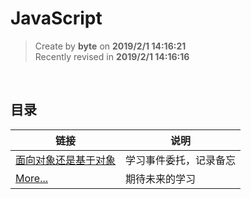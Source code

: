 JavaScript
===

> Create by **byte** on **2019/2/1 14:16:21**  
> Recently revised in **2019/2/1 14:16:16**

<br>

## 目录        
     
| 链接                                            			| 说明                                       |
| --------------------------------------------------------- | -------------------------------------------|
| [面向对象还是基于对象](./object-oriented-or-object-based.md) | 学习事件委托，记录备忘                       |
| [More...]()                                    			| 期待未来的学习                               |
